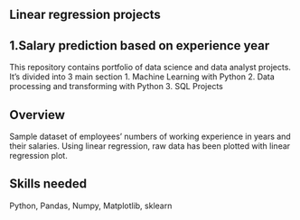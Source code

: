 ﻿## **Linear regression projects**


## **1.Salary prediction based on experience year**
This repository contains portfolio of data science and data analyst projects. It’s divided into 3 main section 1. Machine Learning with Python 2. Data processing and transforming with Python 3. SQL Projects
## **Overview**
Sample dataset of employees’ numbers of working experience in years and their salaries. Using linear regression, raw data has been plotted with linear regression plot. 
## Skills needed 
Python, Pandas, Numpy, Matplotlib, sklearn




